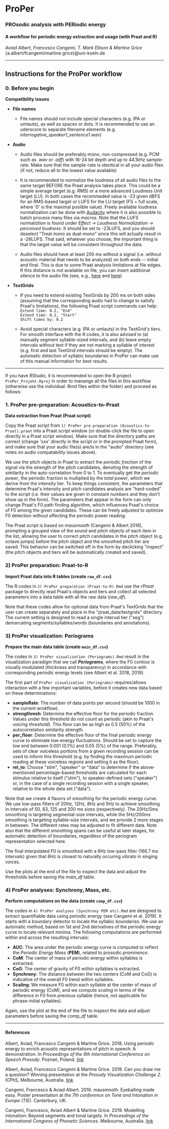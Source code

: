 # ProPer
### PROsodic analysis with PERiodic energy
#### A workflow for periodic energy extraction and usage (with Praat and R)  
*Aviad Albert, Francesco Cangemi, T. Mark Ellison & Martine Grice*  
{a.albert/fcangemi/martine.grice}\@uni-koeln.de

---

## Instructions for the ProPer workflow

### 0. Before you begin
**Compatibility issues**

* **File names**  
  + File names should not include special characters (e.g. IPA or umlauts), as well as spaces or dots. It is recommended to use an uderscore to separate filename elements (e.g. *interrogative_speaker1_sentence1.wav*)

* **Audio**  
  + Audio files should be preferably mono, non-compressed (e.g. PCM such as *.wav* or *.aiff*) with 16-24 bit depth and up to 44.1kHz sample-rate. Make sure that the sample-rate is identical in all your audio files (if not, reduce all to the lowest value available)

  + It is recommended to normalize the loudness of all audio files to the same target BEFORE the Praat analysis takes place. This could be a simple average target (e.g. *RMS*) or a more advanced Loudness Unit target (*LU*). In both cases the recommeded value is -23 given dBFS for an RMS-based target or LUFS for the LU target (FS = full scale, where '0' is the maximal posiible value). Freely available loudness normalization can be done with [Audacity](https://www.audacityteam.org/) where it is also possible to batch process many files via *macros*. Note that the LUFS normaliztion is found under *Effect -> Loudness Normalization -> perceived loudness*. It should be set to -23LUFS, and you should deselect "Treat mono as dual-mono" since this will actually result in a -26LUFS. That said, whatever you choose, the important thing is that the target value will be consistent throughout the data.

  + Audio files should have at least 200 ms without a signal (i.e. without acoustic material that needs to be analyzed) on both ends -- initial and final. This is due to some Praat analysis limitations at file edges. If this distance is not available on file, you can insert additional silence to the audio file (see, e.g., [here](http://www.ddaidone.com/uploads/1/0/5/2/105292729/insert_silence_at_start_of_all_files_in_folder.txt) and [here](http://www.ddaidone.com/uploads/1/0/5/2/105292729/insert_silence_at_end_of_all_files_in_folder.txt))

* **TextGrids**  
  + If you need to extend existing TextGrids by 200 ms on both sides (assuming that the corresponding audio had to change to satisfy Praat's limitations), the following Praat script commands can help:  
`Extend time: 0.2, "End"`  
`Extend time: 0.2, "Start"`  
`Shift times by: 0.2`

  + Avoid special characters (e.g. IPA or umlauts) in the TextGrid's tiers. For smooth interface with the R codes, it is also advised to (a) manually segment syllable-sized intervals, and (b) leave empty intervals without text if they are not marking a syllable of interest (e.g. first and last TextGrid intervals should be empty). The automatic detection of syllabic boundaries in ProPer can make use of this manual information for best results.

---

If you have *RStudio*, it is recommended to open the R project `ProPer_Projekt.Rproj` in order to manange all the files in this workflow (otherwise use the individual .Rmd files within the folder) and proceed as follows:

### 1. ProPer pre-preparation: Acoustics-to-Praat
**Data extraction from Praat (Praat script)**

Copy the Praat script from `1) ProPer pre-preparation (Acoustics-to-Praat).praat` into a Praat script window (or double-click the file to open directly in a Praat script window). Make sure that the directory paths are correct (change 'xxx' directly in the script or in the prompted Praat form), and make sure that your audio file(s) are/is in the "audio" directory (see notes on audio compatability issues above).

We use the pitch objects in Praat to extract the *periodic fraction* of the signal via the strength of the pitch candidates, denoting the strength of similarity in the auto-correlation from 0 to 1. To eventually get the *periodic power*, the periodic fraction is multiplied by the *total power*, which we derive from the intensity tier. To keep things consistent, the parameters that determine Praat's intensity and pitch candidates analysis are "hard-coded" to the script (i.e. their values are given in constant numbers and they don't show up in the form). The parameters that appear in the form can only change Praat's F0 path finding algorithm, which influences Praat's choice of F0 among the given candidates. These can be freely adjusted to optimize F0 detection without affecting the periodic power reading.

The Praat script is based on *mausmooth* (Cangemi & Albert 2016), prompting a grouped view of the sound and pitch objects of each item in the list, allowing the user to correct pitch candidates in the pitch object (e.g. octave jumps) before the pitch object and the smoothed pitch tier are saved. This behavior can be switched off in the form by declicking "inspect" (the pitch objects and tiers will be automatically created and saved). 

### 2) ProPer preparation: Praat-to-R
**Import Praat data into R tables (create `raw_df.csv`)**

The R codes in `2) ProPer preparation (Praat-to-R).Rmd` use the *rPraat* package to directly read Praat's objects and tiers and collect all selected parameters into a data table with all the raw data (*raw_df*).

Note that these codes allow for optional data from Praat's TextGrids that the user can create separately and place in the "praat_data/textgrids" directory. The current setting is designed to read a single interval tier ("seg") demarcating segments/syllables/words (boundaries and annotations).

### 3) ProPer visualization: Periograms
**Prepare the main data table (create `main_df.csv`)**

The codes in `3) ProPer visualization (Periograms).Rmd` result in the visualization paradigm that we call ***Periograms***, where the F0 contour is visually modulated (thickness and transparency) in accordance with corresponding periodic energy levels (see Albert et al. 2018, 2019).

The first part of `ProPer visualization (Periograms)` requires/allows interaction with a few important variables, before it creates new data based on these determinations:

+ **sampleRate**: The number of data points per second (should be 1000 in the current wrokflow).
+ **strengthresh**: Determine the effective floor for the periodic fraction. Values under this threshold do not count as periodic (akin to Praat's *voicing threshold*). This floor can be as high as 0.5 (50%) of the autocorrelation similarity strength.
+ **per_floor**: Determine the effective floor of the final periodic energy curve to eliminate low-energy fluctuations. Should be set to capture the low end between 0.001 (0.1%) and 0.05 (5%) of the range. Preferably, sets of clear voiceless portions from a given recording session can be used to inform this threshold (e.g. by finding the maximum periodic reading at these voiceless regions and setting it as the floor).
+ **rel_to**: Choose "stim", "speaker" or "data" to determine if the above-mentioned percentage-based thresholds are calculated for each stimulus relative to itself ("stim"), to  speaker-defined sets ("speaker") or, in the case of a single recording session with a single speaker, relative to the whole data set ("data"). 

Note that we create 4 flavors of smoothing for the periodic energy curve. We use low-pass filters of 20Hz, 12Hz, 8Hz and 5Hz to achieve smoothing in intervals of 50, 83, 125 and 200 ms sizes (respectively). The 20Hz/5ms smoothing is targeting segmental-size intervals, while the 5Hz/200ms smoothing is targeting syllable-size intervals, and we provide 2 more stages in between. The different rates may be adjusted to fit different data. Note also that the different smoothing spans can be useful at later stages, for automatic detection of boundaries, regardless of the periogram representation selected here.

The final interpolated F0 is smoothed with a 6Hz low-pass filter (166.7 ms intervals) given that 6Hz is closest to naturally occuring vibrato in singing voices.

Use the plots at the end of the file to inspect the data and adjust the thresholds before saving the *main_df* table.

### 4) ProPer analyses: Synchrony, Mass, etc.
**Perform computations on the data (create `comp_df.csv`)**

The codes in `4) ProPer analyses (Synchrony PEM etc).Rmd` are designed to extract quantifiable data using periodic energy (see Cangemi et al. 2019). It starts with a boundary detector to locate the syllabic boundaries. We use an automatic method, based on 1st and 2nd derivatives of the periodic energy curve to locate relevant minima. The following computations are performed within and across the resulting intervals:

+ **AUC**: The area under the periodic energy curve is computed to reflect the *Periodic Energy Mass* (**PEM**), related to prosodic *prominence*.
+ **CoM**: The center of mass of periodic energy within syllables is extracted. 
+ **CoG**: The center of gravity of F0 within syllables is extracted.
+ **Synchrony**: The distance between the two centers (CoM and CoG) is indicative of the overall F0 trend within syllables.
+ **Scaling**: We measure F0 within each syllable at the center of mass of periodic energy (CoM), and we compute *scaling* in terms of the difference in F0 from previous syllable (hence, not applicable for phrase-initial syllables).

Again, use the plot at the end of the file to inspect the data and adjust parameters before saving the *comp_df* table.

***

#### References
Albert, Aviad, Francesco Cangemi & Martine Grice. 2018. Using periodic energy to enrich acoustic representations of pitch in speech: A demonstration. In *Proceedings of the 9th International Conference on Speech Prosody*. Poznań, Poland. [link](https://www.isca-speech.org/archive/SpeechProsody_2018/abstracts/220.html)

Albert, Aviad, Francesco Cangemi & Martine Grice. 2019. Can you draw me a question? Winning presentation at the *Prosody Visualization Challenge 2*. ICPhS, Melbourne, Australia. [link](https://www.researchgate.net/publication/335096657_Can_you_draw_me_a_question?channel=doi&linkId=5d4e86644585153e5949fcb7&showFulltext=true)

Cangemi, Francesco & Aviad Albert. 2016. mausmooth: Eyeballing made easy. Poster presentation at *the 7th conference on Tone and Intonation in Europe (TIE)*. Canterbury, UK.

Cangemi, Francesco, Aviad Albert & Martine Grice. 2019. Modelling intonation: Beyond segments and tonal targets. In *Proceedings of the International Congress of Phonetic Sciences*. Melbourne, Australia. [link](https://www.researchgate.net/publication/335096495_Modelling_intonation_Beyond_segments_and_tonal_targets)